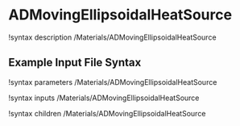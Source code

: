 # ADMovingEllipsoidalHeatSource

!syntax description /Materials/ADMovingEllipsoidalHeatSource

## Example Input File Syntax

!syntax parameters /Materials/ADMovingEllipsoidalHeatSource

!syntax inputs /Materials/ADMovingEllipsoidalHeatSource

!syntax children /Materials/ADMovingEllipsoidalHeatSource
